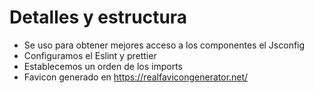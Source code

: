 # Detalles y estructura

- Se uso para obtener mejores acceso a los componentes el Jsconfig
- Configuramos el Eslint y prettier
- Establecemos un orden de los imports
- Favicon generado en https://realfavicongenerator.net/
